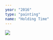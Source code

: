 ```yaml
---
year: "2016"
type: "painting"
name: "Holding Time"
---
```

![](Painting_Drawing2016/HoldingTime,2016.jpg)  

